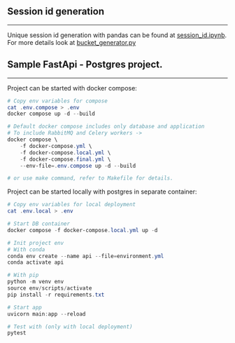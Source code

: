 ## Session id generation
---
Unique session id generation with pandas can be found at [session_id.ipynb](session_id.ipynb). For more details look at [bucket_generator.py](bucket_generator.py)

## Sample FastApi - Postgres project.
---

 Project can be started with docker compose:
```powershell
# Copy env variables for compose
cat .env.compose > .env
docker compose up -d --build

# Default docker compose includes only database and application
# To include RabbitMQ and Celery workers ->
docker compose \
    -f docker-compose.yml \
    -f docker-compose.local.yml \
    -f docker-compose.final.yml \
    --env-file=.env.compose up -d --build 

# or use make command, refer to Makefile for details.
```

 Project can be started locally with postgres in separate container:
```powershell
# Copy env variables for local deployment
cat .env.local > .env

# Start DB container
docker compose -f docker-compose.local.yml up -d 

# Init project env
# With conda
conda env create --name api --file=environment.yml
conda activate api

# With pip
python -m venv env
source env/scripts/activate
pip install -r requirements.txt

# Start app
uvicorn main:app --reload

# Test with (only with local deployment) 
pytest